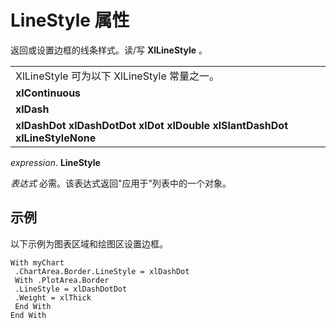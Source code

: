 
# LineStyle 属性

返回或设置边框的线条样式。读/写
 **XlLineStyle**
 。


||
|:-----|
|XlLineStyle 可为以下 XlLineStyle 常量之一。|
|**xlContinuous**|
|**xlDash**|
|**xlDashDot** **xlDashDotDot** **xlDot** **xlDouble** **xlSlantDashDot** **xlLineStyleNone**|

 _expression_. **LineStyle**

 _表达式_ 必需。该表达式返回"应用于"列表中的一个对象。

## 示例

以下示例为图表区域和绘图区设置边框。


```
With myChart 
 .ChartArea.Border.LineStyle = xlDashDot 
 With .PlotArea.Border 
 .LineStyle = xlDashDotDot 
 .Weight = xlThick 
 End With 
End With
```

